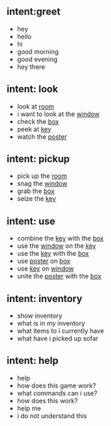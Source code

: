 ## intent:greet
- hey
- hello
- hi
- good morning
- good evening
- hey there 

## intent: look
- look at [room](object)
- i want to look at the [window](object)
- check the [box](object)
- peek at [key](object)
- watch the [poster](object)

## intent: pickup
- pick up the [room](object)
- snag the [window](object)
- grab the [box](object)
- seize the [key](object) 

## intent: use
- combine the [key](object) with the [box](object)
- use the [window](object) on the [key](object)
- use the [key](object) with the [box](object)
- use [poster](object) on [box](object)
- use [key](object) on [window](object)
- unite the [poster](object) with the [box](object)

## intent: inventory
- show inventory
- what is in my inventory
- what items to i currently have
- what have i picked up sofar

## intent: help
- help
- how does this game work?
- what commands can i use?
- how does this work?
- help me
- i do not understand this